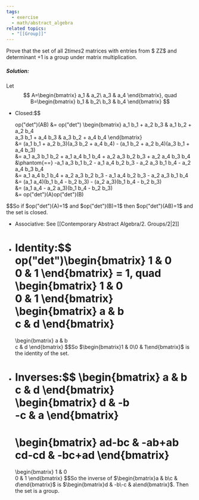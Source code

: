 ```yaml
---
tags:
  - exercise
  - math/abstract_algebra
related topics:
  - "[[Group]]"
---
```

Prove that the set of all $2 times 2$ matrices with entries from $ ZZ$ and determinant $+1$ is a group under matrix multiplication.
##### Solution:
Let$$
	A=\begin{bmatrix}
		a_1 & a_2\
		a_3 & a_4
	\end{bmatrix}, quad
	B=\begin{bmatrix}
		b_1 & b_2\
		b_3 & b_4
	\end{bmatrix}
$$
- Closed:$$

	op("det")(AB)
	&= op("det") \begin{bmatrix}
		a_1 b_1 + a_2 b_3 & a_1 b_2 + a_2 b_4\
		a_3 b_1 + a_4 b_3 & a_3 b_2 + a_4 b_4
	\end{bmatrix}\
	&= (a_1 b_1 + a_2 b_3)(a_3 b_2 + a_4 b_4)
		- (a_1 b_2 + a_2 b_4)(a_3 b_1 + a_4 b_3)\
	&= a_1 a_3 b_1 b_2 + a_1 a_4 b_1 b_4 + a_2 a_3 b_2 b_3 + a_2 a_4 b_3 b_4\
	&\phantom{==} -a_1 a_3 b_1 b_2 - a_1 a_4 b_2 b_3 
		- a_2 a_3 b_1 b_4 - a_2 a_4 b_3 b_4\
	&= a_1 a_4 b_1 b_4 + a_2 a_3 b_2 b_3 - a_1 a_4 b_2 b_3 - a_2 a_3 b_1 b_4\
	&= (a_1 a_4)(b_1 b_4 - b_2 b_3) - (a_2 a_3)(b_1 b_4 - b_2 b_3)\
	&= (a_1 a_4 - a_2 a_3)(b_1 b_4 - b_2 b_3)\
	&= op("det")(A)op("det")(B)

$$So if $op("det")(A)=1$ and $op("det")(B)=1$ then $op("det")(AB)=1$ and the set is closed.
- Associative:
	See [[Contemporary Abstract Algebra/2. Groups/2|2]]
- Identity:$$
	op("det")\begin{bmatrix}
		1 & 0\
		0 & 1
	\end{bmatrix} 
	= 1, quad
	\begin{bmatrix}
		1 & 0\
		0 & 1
	\end{bmatrix}
	\begin{bmatrix}
		a & b\
		c & d
	\end{bmatrix}
	= 
	\begin{bmatrix}
		a & b\
		c & d
	\end{bmatrix}
	$$So $\begin{bmatrix}1 & 0\0 & 1\end{bmatrix}$ is the identity of the set.
- Inverses:$$
	\begin{bmatrix}
		a & b\
		c & d
	\end{bmatrix}
	\begin{bmatrix}
		d & -b\
		-c & a
	\end{bmatrix}
	=
	\begin{bmatrix}
		ad-bc & -ab+ab\
		cd-cd & -bc+ad
	\end{bmatrix}
	=
	\begin{bmatrix}
		1 & 0\
		0 & 1
	\end{bmatrix} 
	$$So the inverse of $\begin{bmatrix}a & b\c & d\end{bmatrix}$ is $\begin{bmatrix}d & -b\-c & a\end{bmatrix}$.
Then the set is a group.